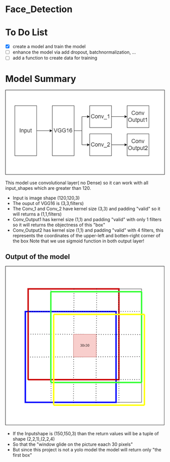 # Face_Detection

# To Do List

- [x] create a model and train the model 
- [ ] enhance the model via add dropout, batchnormalization, ...
- [ ] add a function to create data for training

# Model Summary

![Alt text](pics/Model.png?raw=true "model")

This model use convolutional layer( no Dense) so it can work with all input_shapes which are greater than 120.

- Input is image shape (120,120,3)
- The ouput of VGG16 is (3,3,filters)
- The Conv_1 and Conv_2 have kernel size (3,3) and padding "valid" so it will returns a (1,1,filters)
- Conv_Output1 has kernel size (1,1) and padding "valid" with only 1 filters so it will returns the objectness of this "box"
- Conv_Output2 has kernel size (1,1) and padding "valid" with 4 filters, this represents the coordinates of the upper-left and botten-right corner of the box
Note that we use sigmoid function in both output layer!

## Output of the model

![Alt text](pics/Output.png?raw=true "output")

- If the Inputshape is (150,150,3) than the return values will be a tuple of shape (2,2,1),(2,2,4)
- So that the "window glide on the picture eaach 30 pixels" 
- But since this project is not a yolo model the model will return only "the first box"
